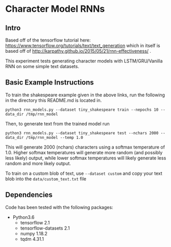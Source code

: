 # Character Model RNNs

## Intro
Based off of the tensorflow tutorial here:
https://www.tensorflow.org/tutorials/text/text_generation
which in itself is based off of 
http://karpathy.github.io/2015/05/21/rnn-effectiveness/ .


This experiment tests generating character models with LSTM/GRU/Vanilla RNN on some simple text datasets.

## Basic Example Instructions
To train the shakespeare example given in the above links, run the following
in the directory this README.md is located in.

`python3 rnn_models.py --dataset tiny_shakespeare train --nepochs 10 --data_dir /tmp/rnn_model`

Then, to generate text from the trained model run

`python3 rnn_models.py --dataset tiny_shakespeare test --nchars 2000 --data_dir /tmp/rnn_model --temp 1.0`

This will generate 2000 (nchars) characters using a softmax temperature of 1.0.
Higher softmax temperatures will generate more random (and possibly less likely) output, while lower softmax temperatures will likely generate less random and more likely output.

To train on a custom blob of text, use `--dataset custom` and copy your text blob into the `data/custom_text.txt` file

## Dependencies
Code has been tested with the following packages:

* Python3.6
  * tensorflow 2.1
  * tensorflow-datasets 2.1
  * numpy 1.18.2
  * tqdm 4.31.1 
   